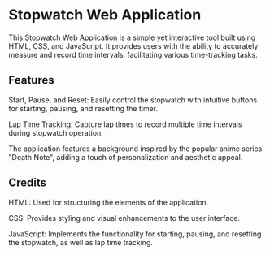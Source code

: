 # Stopwatch Web Application
This Stopwatch Web Application is a simple yet interactive tool built using HTML, CSS, and JavaScript. It provides users with the ability to accurately measure and record time intervals, facilitating various time-tracking tasks.

## Features
Start, Pause, and Reset: Easily control the stopwatch with intuitive buttons for starting, pausing, and resetting the timer.

Lap Time Tracking: Capture lap times to record multiple time intervals during stopwatch operation.

The application features a background inspired by the popular anime series "Death Note", adding a touch of personalization and aesthetic appeal.

## Credits
HTML: Used for structuring the elements of the application.

CSS: Provides styling and visual enhancements to the user interface.

JavaScript: Implements the functionality for starting, pausing, and resetting the stopwatch, as well as lap time tracking.

